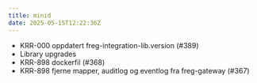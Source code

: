```yaml
---
title: minid
date: 2025-05-15T12:22:36Z
---
```

- KRR-000 oppdatert freg-integration-lib.version (#389)
- Library upgrades
- KRR-898 dockerfil (#368)
- KRR-898 fjerne mapper, auditlog og eventlog fra freg-gateway (#367)

